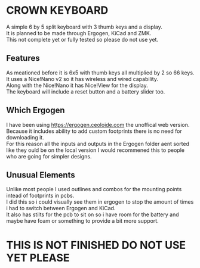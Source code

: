 # CROWN KEYBOARD
A simple 6 by 5 split keyboard with 3 thumb keys and a display.  
It is planned to be made through Ergogen, KiCad and ZMK.  
This not complete yet or fully tested so please do not use yet.

## Features
As meationed before it is 6x5 with thumb keys all multiplied by 2 so 66 keys.  
It uses a Nice!Nano v2 so it has wireless and wired capability.  
Along with the Nice!Nano it has Nice!View for the display.  
The keyboard will include a reset button and a battery slider too.  

## Which Ergogen
I have been using https://ergogen.ceoloide.com the unoffical web version.  
Because it includes ability to add custom footprints there is no need for downloading it.  
For this reason all the inputs and outputs in the Ergogen folder aent sorted like they ould be on the local version
I would recommened this to people who are going for simpler designs.

## Unusual Elements
Unlike most people I used outlines and combos for the mounting points intead of footprints in pcbs.  
I did this so i could visually see them in ergogen to stop the amount of times i had to switch between Ergogen and KiCad.  
It also has stilts for the pcb to sit on so i have room for the battery and maybe have foam or something to provide a bit more support. 

# THIS IS NOT FINISHED DO NOT USE YET PLEASE
